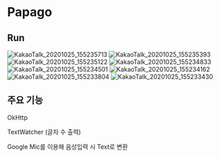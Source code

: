 # Papago

## Run

![KakaoTalk_20201025_155235713](https://user-images.githubusercontent.com/68982398/97100902-efb1fc00-16db-11eb-9f80-ab73f9fced7f.jpg)
![KakaoTalk_20201025_155235393](https://user-images.githubusercontent.com/68982398/97100918-0c4e3400-16dc-11eb-85d0-daa703967f2d.jpg)
![KakaoTalk_20201025_155235122](https://user-images.githubusercontent.com/68982398/97100919-0eb08e00-16dc-11eb-925c-5c4750bb408f.jpg)
![KakaoTalk_20201025_155234833](https://user-images.githubusercontent.com/68982398/97100920-107a5180-16dc-11eb-895f-702c3ba33502.jpg)
![KakaoTalk_20201025_155234501](https://user-images.githubusercontent.com/68982398/97100921-11ab7e80-16dc-11eb-9b04-fec93a73f4f5.jpg)
![KakaoTalk_20201025_155234162](https://user-images.githubusercontent.com/68982398/97100923-13754200-16dc-11eb-917b-a102e4e6af8f.jpg)
![KakaoTalk_20201025_155233804](https://user-images.githubusercontent.com/68982398/97100924-140dd880-16dc-11eb-8206-2519242db7fd.jpg)
![KakaoTalk_20201025_155233430](https://user-images.githubusercontent.com/68982398/97100925-15d79c00-16dc-11eb-9a92-b596bfc1e9ee.jpg)

## 주요 기능

OkHttp

TextWatcher (글자 수 출력)

Google Mic를 이용해 음성입력 시 Text로 변환
